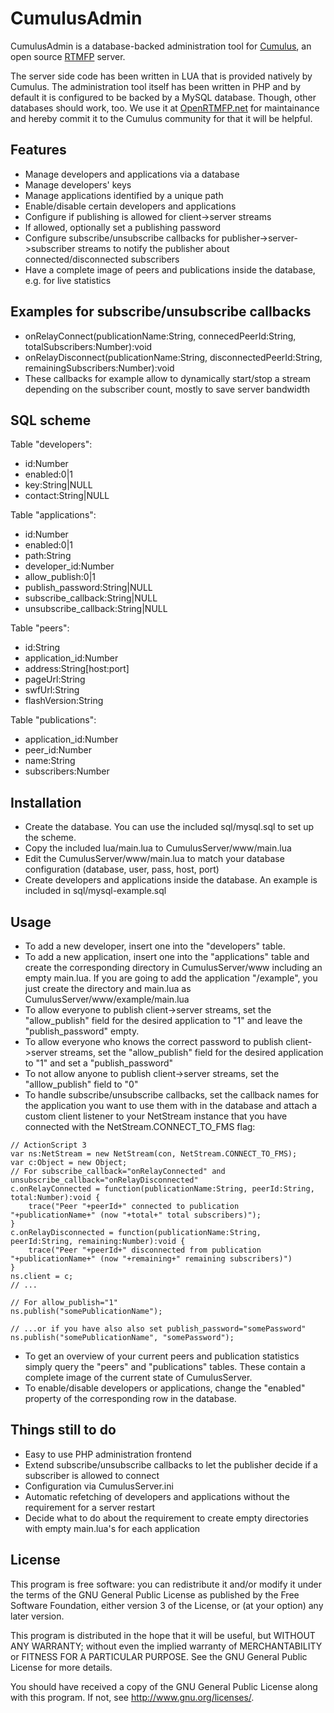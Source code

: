 CumulusAdmin
============

CumulusAdmin is a database-backed administration tool for <a href="https://github.com/OpenRTMFP/Cumulus">Cumulus</a>, an open source <a href="http://www.adobe.com/products/flash-media-enterprise/rtmfp-faq.html">RTMFP</a> server.

The server side code has been written in LUA that is provided natively by Cumulus. The administration tool itself has been written in PHP and by default it is configured to be backed by a MySQL database. Though, other databases should work, too. We use it at <a href="http://www.openrtmfp.net">OpenRTMFP.net</a> for maintainance and hereby commit it to the Cumulus community for that it will be helpful.


Features
--------

* Manage developers and applications via a database
* Manage developers' keys
* Manage applications identified by a unique path
* Enable/disable certain developers and applications
* Configure if publishing is allowed for client->server streams
* If allowed, optionally set a publishing password
* Configure subscribe/unsubscribe callbacks for publisher->server->subscriber streams to notify the publisher about connected/disconnected subscribers
* Have a complete image of peers and publications inside the database, e.g. for live statistics


Examples for subscribe/unsubscribe callbacks
--------------------------------------------

* onRelayConnect(publicationName:String, connecedPeerId:String, totalSubscribers:Number):void
* onRelayDisconnect(publicationName:String, disconnectedPeerId:String, remainingSubscribers:Number):void
* These callbacks for example allow to dynamically start/stop a stream depending on the subscriber count, mostly to save server bandwidth

SQL scheme
----------

Table "developers":
* id:Number
* enabled:0|1
* key:String|NULL
* contact:String|NULL

Table "applications":
* id:Number
* enabled:0|1
* path:String
* developer_id:Number
* allow_publish:0|1
* publish_password:String|NULL
* subscribe_callback:String|NULL
* unsubscribe_callback:String|NULL

Table "peers":
* id:String
* application_id:Number
* address:String[host:port]
* pageUrl:String
* swfUrl:String
* flashVersion:String

Table "publications":
* application_id:Number
* peer_id:Number
* name:String
* subscribers:Number


Installation
------------
* Create the database. You can use the included sql/mysql.sql to set up the scheme.
* Copy the included lua/main.lua to CumulusServer/www/main.lua
* Edit the CumulusServer/www/main.lua to match your database configuration (database, user, pass, host, port)
* Create developers and applications inside the database. An example is included in sql/mysql-example.sql

Usage
-----
* To add a new developer, insert one into the "developers" table.
* To add a new application, insert one into the "applications" table and create the corresponding directory in CumulusServer/www including an empty main.lua. If you are going to add the application "/example", you just create the directory and main.lua as CumulusServer/www/example/main.lua
* To allow everyone to publish client->server streams, set the "allow_publish" field for the desired application to "1" and leave the "publish_password" empty.
* To allow everyone who knows the correct password to publish client->server streams, set the "allow_publish" field for the desired application to "1" and set a "publish_password"
* To not allow anyone to publish client->server streams, set the "alllow_publish" field to "0"
* To handle subscribe/unsubscribe callbacks, set the callback names for the application you want to use them with in the database and attach a custom client listener to your NetStream instance that you have connected with the NetStream.CONNECT_TO_FMS flag:

```
// ActionScript 3
var ns:NetStream = new NetStream(con, NetStream.CONNECT_TO_FMS);
var c:Object = new Object;
// For subscribe_callback="onRelayConnected" and unsubscribe_callback="onRelayDisconnected"
c.onRelayConnected = function(publicationName:String, peerId:String, total:Number):void {
	trace("Peer "+peerId+" connected to publication "+publicationName+" (now "+total+" total subscribers)");
}
c.onRelayDisconnected = function(publicationName:String, peerId:String, remaining:Number):void {
	trace("Peer "+peerId+" disconnected from publication "+publicationName+" (now "+remaining+" remaining subscribers)")
}
ns.client = c;
// ...

// For allow_publish="1"
ns.publish("somePublicationName");

// ...or if you have also also set publish_password="somePassword"
ns.publish("somePublicationName", "somePassword");
```

* To get an overview of your current peers and publication statistics simply query the "peers" and "publications" tables. These contain a complete image of the current state of CumulusServer.
* To enable/disable developers or applications, change the "enabled" property of the corresponding row in the database.


Things still to do
------------------

* Easy to use PHP administration frontend
* Extend subscribe/unsubscribe callbacks to let the publisher decide if a subscriber is allowed to connect
* Configuration via CumulusServer.ini
* Automatic refetching of developers and applications without the requirement for a server restart
* Decide what to do about the requirement to create empty directories with empty main.lua's for each application


License
-------
This program is free software: you can redistribute it and/or modify
it under the terms of the GNU General Public License as published by
the Free Software Foundation, either version 3 of the License, or
(at your option) any later version.

This program is distributed in the hope that it will be useful,
but WITHOUT ANY WARRANTY; without even the implied warranty of
MERCHANTABILITY or FITNESS FOR A PARTICULAR PURPOSE.  See the
GNU General Public License for more details.

You should have received a copy of the GNU General Public License
along with this program.  If not, see <http://www.gnu.org/licenses/>.
